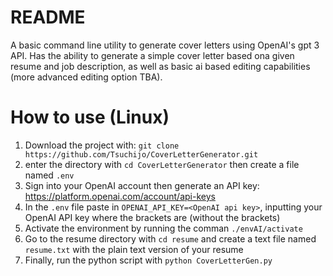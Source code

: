 # README
A basic command line utility to generate cover letters using OpenAI's gpt 3 API. Has the ability to generate a simple cover letter based ona  given resume and job description, as well as basic ai based editing capabilities (more advanced editing option TBA).

# How to use (Linux)
1. Download the project with: ```git clone https://github.com/Tsuchijo/CoverLetterGenerator.git```
2. enter the directory with ```cd CoverLetterGenerator``` then create a file named ```.env```
3. Sign into your OpenAI account then generate an API key: https://platform.openai.com/account/api-keys
4. In the ```.env``` file paste in ```OPENAI_API_KEY=<OpenAI api key>```, inputting your OpenAI API key where the brackets are (without the brackets)
5. Activate the environment by running the comman ```./envAI/activate```
6. Go to the resume directory with ```cd resume``` and create a text file named ```resume.txt``` with the plain text version of your resume
7. Finally, run the python script with ```python CoverLetterGen.py```
